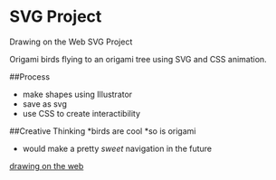 # SVG Project
Drawing on the Web SVG Project

Origami birds flying to an origami tree using SVG and CSS animation.

##Process
* make shapes using Illustrator
* save as svg
* use CSS to create interactibility

##Creative Thinking
*birds are cool
*so is origami
* would make a pretty *sweet* navigation in the future

[drawing on the web](http://i6.cims.nyu.edu/~zl743/380/)
